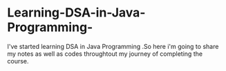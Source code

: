 # Learning-DSA-in-Java-Programming-
I've started learning DSA in Java Programming .So here i'm going to share my notes as well as codes throughtout my journey of completing the course.
